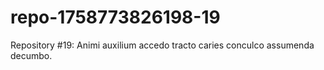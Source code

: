 # repo-1758773826198-19
Repository #19: Animi auxilium accedo tracto caries conculco assumenda decumbo.
